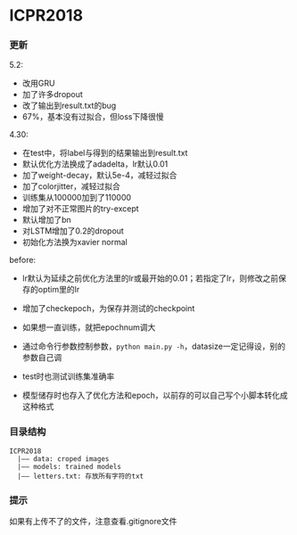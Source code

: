 # ICPR2018

### 更新

5.2:
- 改用GRU
- 加了许多dropout
- 改了输出到result.txt的bug
- 67%，基本没有过拟合，但loss下降很慢

4.30:
- 在test中，将label与得到的结果输出到result.txt
- 默认优化方法换成了adadelta，lr默认0.01
- 加了weight-decay，默认5e-4，减轻过拟合
- 加了colorjitter，减轻过拟合
- 训练集从100000加到了110000
- 增加了对不正常图片的try-except
- 默认增加了bn
- 对LSTM增加了0.2的dropout
- 初始化方法换为xavier normal

before:
- lr默认为延续之前优化方法里的lr或最开始的0.01；若指定了lr，则修改之前保存的optim里的lr
- 增加了checkepoch，为保存并测试的checkpoint
- 如果想一直训练，就把epochnum调大

- 通过命令行参数控制参数，`python main.py -h`，datasize一定记得设，别的参数自己调
- test时也测试训练集准确率
- 模型储存时也存入了优化方法和epoch，以前存的可以自己写个小脚本转化成这种格式

### 目录结构

```
ICPR2018  
  |—— data: croped images  
  |—— models: trained models  
  |—— letters.txt: 存放所有字符的txt  
```

### 提示

如果有上传不了的文件，注意查看.gitignore文件


